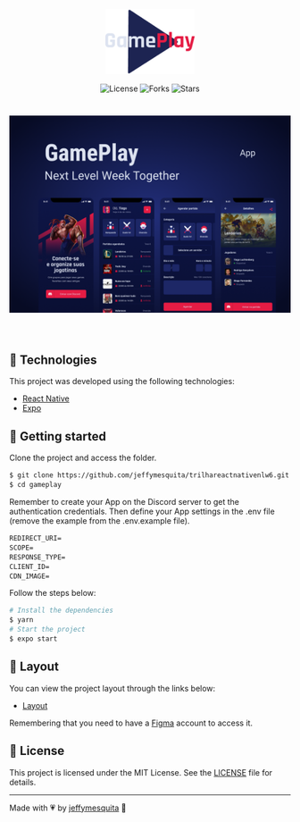 <p align="center">
  <img alt="gameplay" src=".github/logo.png" width="160px">
</p>

<p align="center">
  <img  src="https://img.shields.io/static/v1?label=license&message=MIT&color=991f36&labelColor=0D133D" alt="License">

  <img src="https://img.shields.io/github/forks/jeffymesquita/trilhareactnativenlw6?label=forks&message=MIT&color=991f36&labelColor=0D133D" alt="Forks">     

  <img src="https://img.shields.io/github/stars/jeffymesquita/trilhareactnativenlw6?label=stars&message=MIT&color=991f36&labelColor=0D133D" alt="Stars">
</p>

<h1 align="center">
    <img alt="gameplay" title="Gameplay" src=".github/cover.png" />
</h1>

<br>

## 🧪 Technologies

This project was developed using the following technologies:

- [React Native](https://reactnative.dev/)
- [Expo](https://expo.io/)

## 🚀 Getting started

Clone the project and access the folder.

```bash
$ git clone https://github.com/jeffymesquita/trilhareactnativenlw6.git
$ cd gameplay
```

Remember to create your App on the Discord server to get the authentication credentials. Then define your App settings in the .env file (remove the example from the .env.example file).

 ```cl
REDIRECT_URI=
SCOPE=
RESPONSE_TYPE=
CLIENT_ID=
CDN_IMAGE=
```

Follow the steps below:
```bash
# Install the dependencies
$ yarn
# Start the project
$ expo start
```

## 🔖 Layout

You can view the project layout through the links below:

- [Layout](https://www.figma.com/file/0kv33XYjvOgvKGKHBaiR07/GamePlay-NLW-Together/duplicate) 

Remembering that you need to have a [Figma](http://figma.com/) account to access it.

## 📝 License

This project is licensed under the MIT License. See the [LICENSE](LICENSE.md) file for details.

---

Made with :heartpulse: by [jeffymesquita](...) 👋
